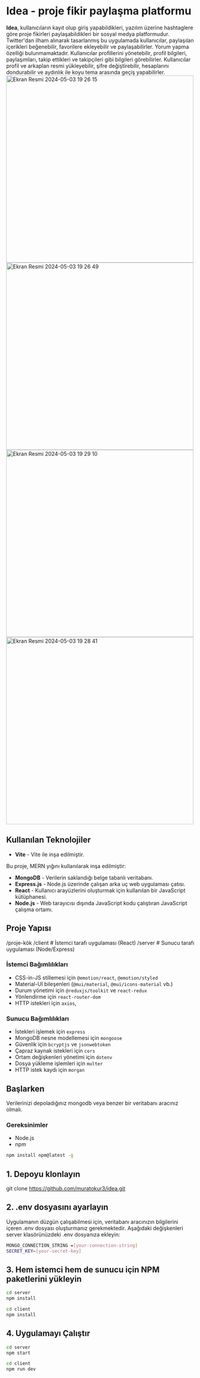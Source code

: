 # Idea - proje fikir paylaşma platformu

**Idea**, kullanıcıların kayıt olup giriş yapabildikleri, yazılım üzerine hashtaglere göre proje fikirleri paylaşabildikleri bir sosyal medya platformudur. Twitter'dan ilham alınarak tasarlanmış bu uygulamada kullanıcılar, paylaşılan içerikleri beğenebilir, favorilere ekleyebilir ve paylaşabilirler. Yorum yapma özelliği
 bulunmamaktadır. Kullanıcılar profillerini yönetebilir, profil bilgileri, paylaşımları, takip ettikleri ve takipçileri gibi bilgileri görebilirler. Kullanıcılar profil ve arkaplan resmi yükleyebilir, şifre değiştirebilir, hesaplarını dondurabilir ve aydınlık ile koyu tema arasında geçiş yapabilirler.
<img width="500" alt="Ekran Resmi 2024-05-03 19 26 15" src="https://github.com/muratokur3/idea/assets/43227213/33facc0f-db0f-4984-9e32-1a6741135744">
<img width="500" alt="Ekran Resmi 2024-05-03 19 26 49" src="https://github.com/muratokur3/idea/assets/43227213/43a9745e-cfe0-439c-a7d1-df0b1488be5f">
<img width="500" alt="Ekran Resmi 2024-05-03 19 29 10" src="https://github.com/muratokur3/idea/assets/43227213/a7500152-0c52-41c4-ad3f-78bfe602b784">
<img width="500" alt="Ekran Resmi 2024-05-03 19 28 41" src="https://github.com/muratokur3/idea/assets/43227213/2bf85a21-a903-4f31-9ece-51a96a478e4a">
## Kullanılan Teknolojiler

- **Vite** - Vite ile inşa edilmiştir.
 
Bu proje, MERN yığını kullanılarak inşa edilmiştir:

- **MongoDB** - Verilerin saklandığı belge tabanlı veritabanı.
- **Express.js** - Node.js üzerinde çalışan arka uç web uygulaması çatısı.
- **React** - Kullanıcı arayüzlerini oluşturmak için kullanılan bir JavaScript kütüphanesi.
- **Node.js** - Web tarayıcısı dışında JavaScript kodu çalıştıran JavaScript çalışma ortamı.

## Proje Yapısı
/proje-kök
/client # İstemci tarafı uygulaması (React)
/server # Sunucu tarafı uygulaması (Node/Express)


### İstemci Bağımlılıkları

- CSS-in-JS stillemesi için `@emotion/react`, `@emotion/styled`
- Material-UI bileşenleri (`@mui/material`, `@mui/icons-material` vb.)
- Durum yönetimi için `@reduxjs/toolkit` ve `react-redux`
- Yönlendirme için `react-router-dom`
- HTTP istekleri için `axios`,

### Sunucu Bağımlılıkları

- İstekleri işlemek için `express`
- MongoDB nesne modellemesi için `mongoose`
- Güvenlik için `bcryptjs` ve `jsonwebtoken`
- Çapraz kaynak istekleri için `cors`
- Ortam değişkenleri yönetimi için `dotenv`
- Dosya yükleme işlemleri için `multer`
- HTTP istek kaydı için `morgan`

## Başlarken

Verilerinizi depoladığınız mongodb veya benzer bir veritabanı aracınız olmalı.

### Gereksinimler

- Node.js
- npm
```bash
npm install npm@latest -g
```
## 1. Depoyu klonlayın
git clone https://github.com/muratokur3/idea.git

## 2. .env dosyasını ayarlayın
Uygulamanın düzgün çalışabilmesi için, veritabanı aracınızın bilgilerini içeren .env dosyası oluşturmanız gerekmektedir. Aşağıdaki değişkenleri server klasörünüzdeki .env dosyanıza ekleyin:
```bash
MONGO_CONNECTION_STRING =[your-connection-string]
SECRET_KEY=[your-secret-key]
```

## 3. Hem istemci hem de sunucu için NPM paketlerini yükleyin
```bash
cd server
npm install
```

```bash
cd client
npm install
```

## 4. Uygulamayı Çalıştır
```bash
cd server
npm start
```
```bash
cd client
npm run dev
```
